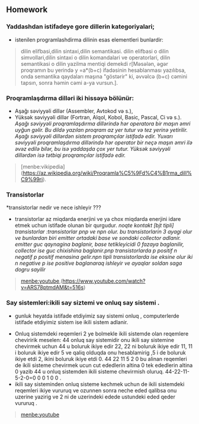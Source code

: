 ## Homework
### Yaddashdan istifadeye gore dillerin kategoriyalari;
- istenilen programlashdirma dilinin esas elementleri bunlardir:
>dilin elifbasi,dilin sintaxi,dilin semantikasi.
>dilin elifbasi o dilin simvollari,dilin sintaxi o dilin komandalari ve operatorlari, dilin semantikasi o dilin yazilma mentiqi demekdi r[Məsələn, əgər proqramın bu yerində y =a*(b+c) ifadəsinin hesablanması yazılıbsa, onda semantika qaydaları maşına "göstərir" ki, əvvəlcə (b+c) cəmini tapsın, sonra həmin cəmi a-ya vursun.].
### Proqramlaşdırma dilləri iki hissəyə bölünür:
- Aşağı səviyyəli dillər (Assembler, Avtokod və s.),
- Yüksək səviyyəli dillər (Fortran, Alqol, Kobol, Basic, Pascal, Ci və s.).
*Aşağı səviyyəli proqramlaşdırma dillərində hər operatora bir maşın əmri uyğun gəlir. Bu dildə yazılan proqram az yer tutur və tez yerinə yetirilir. Aşağı səviyyəli dillərdən sistem proqramçılar istifadə edir. Yuxarı səviyyəli proqramlaşdırma dillərində hər operator bir neçə maşın əmri ilə əvəz edilə bilər, bu isə yaddaşda çox yer tutur. Yüksək səviyyəli dillərdən isə tətbiqi proqramçılar istifadə edir.*
> [menbe:vikipedia] (https://az.wikipedia.org/wiki/Proqramla%C5%9Fd%C4%B1rma_dill%C9%99ri).
### Transistorlar
*transistorlar nedir ve nece ishleyir ???
- transistorlar az miqdarda enerjini ve ya chox miqdarda enerjini idare etmek uchun istifade olunan bir qurgudur.
*noqte kontakt [bjt tipli] transistorlar :transistorlar pnp ve npn olur. bu transistorlarin 3 ayagi olur ve bunlardan biri emitter ortadaki base ve sondaki collector adlanir. emitter guc qaynagina baglanir, base tetikleyicidi  0 fazaya baglanilir, collector ise guc chixishina baglanir.pnp transistorlarda p positif n negatif p positif menasina gelir.npn tipli transistorlarda ise eksine olur iki n negative p ise positive baglanaraq ishleyir ve ayaqlar soldan saga dogru sayilir*
> [menbe:youtube](https://www.youtube.com/watch?v=1r9pNtSAveE),(https://www.youtube.com/watch?v=ARS78ptmdAM&t=516s)
### Say sistemleri:ikili say siztemi ve onluq say sistemi .
* gunluk heyatda istifade etdiyimiz say sistemi onluq , computerlerde istifade etdiyimiz sistem ise ikili sistem adlanir.
- Onluq sistemdeki reqemleri 2 ye bolmekle ikili sistemde olan reqemlere cheviririk meselen: 44 onluq say sistemidir onu ikili say sistemine chevirmek uchun 44 u boluruk ikiye edir 22, 22 ni boluruk ikiye edir 11, 11 i boluruk ikiye edir 5  ve qaliq olduqda onu hesablamirig ,5 i de boluruk ikiye etdi 2, ikini boluruk ikiye etdi 0.   44 22 11 5 2 0 bu alinan reqemleri de ikili sisteme chevirmek ucun cut ededlerin altina 0 tek ededlerin altina 0 yazib 44 u onluq sistemden ikili sisteme chevirmish oluruq. 44-22-11-5-2-0=0 0 0 1 0 0 .
- ikili say sisteminden onluq sisteme kechmek uchun de ikili sistemdeki reqemleri ikiye vururuq ve ozunnen sonra neche eded qalibsa onu uzerine yazirig ve 2 ni de uzerindeki edede ustundeki eded qeder vururuq .
>[menbe:youtube](https://www.youtube.com/watch?v=9H5HKGegcZg)